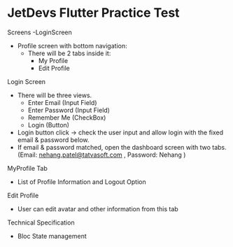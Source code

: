 # JetDevs Flutter Practice Test

Screens
-LoginScreen
- Profile screen with bottom navigation:
    - There will be 2 tabs inside it:
        - My Profile
        - Edit Profile


Login Screen
- There will be three views.
    - Enter Email (Input Field)
    - Enter Password (Input Field)
    - Remember Me (CheckBox)
    - Login (Button)
- Login button click → check the user input and allow login with the fixed email & password below.
- If email & password matched, open the dashboard screen with two tabs. (Email: nehang.patel@tatvasoft.com , Password: Nehang )

MyProfile Tab
- List of Profile Information and Logout Option

Edit Profile
- User can edit avatar and other information from this tab

Technical Specification
- Bloc State management